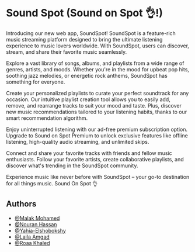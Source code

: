 # Sound Spot (Sound on Spot 👌!)
Introducing our new web app, SoundSpot! SoundSpot is a feature-rich music streaming platform designed to bring the ultimate listening experience to music lovers worldwide. With SoundSpot, users can discover, stream, and share their favorite music seamlessly.

Explore a vast library of songs, albums, and playlists from a wide range of genres, artists, and moods. Whether you're in the mood for upbeat pop hits, soothing jazz melodies, or energetic rock anthems, SoundSpot has something for everyone.

Create your personalized playlists to curate your perfect soundtrack for any occasion. Our intuitive playlist creation tool allows you to easily add, remove, and rearrange tracks to suit your mood and taste. Plus, discover new music recommendations tailored to your listening habits, thanks to our smart recommendation algorithm.

Enjoy uninterrupted listening with our ad-free premium subscription option. Upgrade to Sound on Spot Premium to unlock exclusive features like offline listening, high-quality audio streaming, and unlimited skips.

Connect and share your favorite tracks with friends and fellow music enthusiasts. Follow your favorite artists, create collaborative playlists, and discover what's trending in the SoundSpot community.

Experience music like never before with SoundSpot – your go-to destination for all things music. 
Sound On Spot 👌
## Authors

- [@Malak Mohamed](https://github.com/MalakMohameed)
- [@Nouran Hassan](https://github.com/Nouran246)
- [@Yahia-Elshobokshy](https://github.com/Yahia-Elshobokshy)
- [@Laila Amgad](https://github.com/Laila4563)
- [@Roaa Khaled](https://github.com/Rowlkh)


